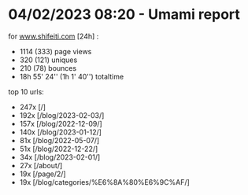 # 04/02/2023 08:20 - Umami report
for www.shifeiti.com [24h] :

 - 1114 (333) page views
 - 320 (121) uniques
 - 210 (78) bounces
 - 18h 55' 24'' (1h 1' 40'') totaltime


top 10 urls:
 - 247x [/]
 - 192x [/blog/2023-02-03/]
 - 157x [/blog/2022-12-09/]
 - 140x [/blog/2023-01-12/]
 - 81x [/blog/2022-05-07/]
 - 51x [/blog/2022-12-22/]
 - 34x [/blog/2023-02-01/]
 - 27x [/about/]
 - 19x [/page/2/]
 - 19x [/blog/categories/%E6%8A%80%E6%9C%AF/]


